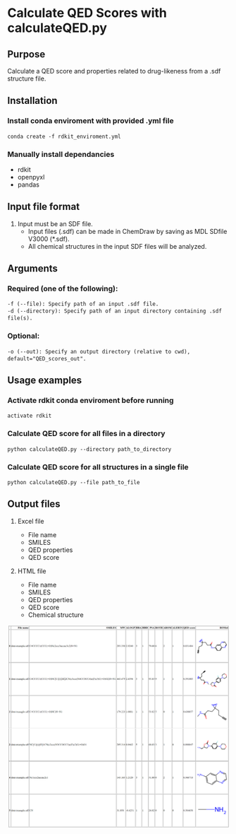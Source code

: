 # Calculate QED Scores with calculateQED.py

## Purpose

Calculate a QED score and properties related to drug-likeness from a .sdf structure file.

## Installation

### Install conda enviroment with provided .yml file

    conda create -f rdkit_enviroment.yml

### Manually install dependancies

* rdkit
* openpyxl
* pandas

## Input file format

1. Input must be an SDF file.
    * Input files (.sdf) can be made in ChemDraw by saving as MDL SDfile V3000 (*.sdf).
    * All chemical structures in the input SDF files will be analyzed.

## Arguments

### Required (one of the following):

    -f (--file): Specify path of an input .sdf file.
    -d (--directory): Specify path of an input directory containing .sdf file(s).

### Optional:

    -o (--out): Specify an output directory (relative to cwd), default="QED_scores_out".

## Usage examples

### Activate rdkit conda enviroment before running

    activate rdkit

### Calculate QED score for all files in a directory

    python calculateQED.py --directory path_to_directory

### Calculate QED score for all structures in a single file

    python calculateQED.py --file path_to_file

## Output files

1. Excel file
    * File name
    * SMILES
    * QED properties
    * QED score

2. HTML file
    * File name
    * SMILES
    * QED properties
    * QED score
    * Chemical structure

![QED scores out](QED_scores_out/QED_scores_out.png)



